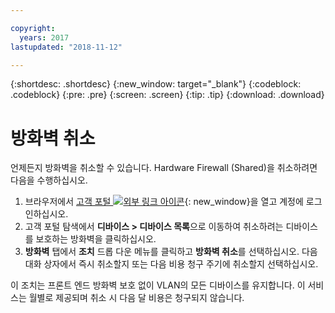```yaml
---

copyright:
  years: 2017
lastupdated: "2018-11-12"

---
```


{:shortdesc: .shortdesc}
{:new_window: target="_blank"}
{:codeblock: .codeblock}
{:pre: .pre}
{:screen: .screen}
{:tip: .tip}
{:download: .download}

# 방화벽 취소

언제든지 방화벽을 취소할 수 있습니다. Hardware Firewall (Shared)을 취소하려면 다음을 수행하십시오. 

1. 브라우저에서 [고객 포털 ![외부 링크 아이콘](../../icons/launch-glyph.svg "외부 링크 아이콘")](https://control.softlayer.com/){: new_window}을 열고 계정에 로그인하십시오.
2. 고객 포털 탐색에서 **디바이스 > 디바이스 목록**으로 이동하여 취소하려는 디바이스를 보호하는 방화벽을 클릭하십시오.
3.  **방화벽** 탭에서 **조치** 드롭 다운 메뉴를 클릭하고 **방화벽 취소**를 선택하십시오. 다음 대화 상자에서 즉시 취소할지 또는 다음 비용 청구 주기에 취소할지 선택하십시오.

이 조치는 프론트 엔드 방화벽 보호 없이 VLAN의 모든 디바이스를 유지합니다. 이 서비스는 월별로 제공되며 취소 시 다음 달 비용은 청구되지 않습니다.
